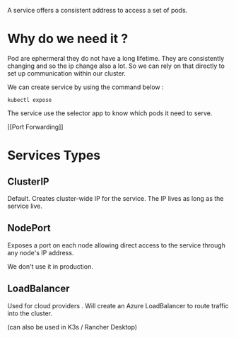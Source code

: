 A service offers a consistent address to access a set of pods. 

# Why do we need it ?

Pod are ephermeral they do not have a long lifetime. 
They are consistently changing and so the ip change also a lot. 
So we can rely on that directly to set up communication within our cluster.


We can create service by using the command below : 
```
kubectl expose 
```

The service use the selector app to know which pods it need to serve.

[[Port Forwarding]]

# Services Types

## ClusterIP

Default. Creates cluster-wide IP for the service. The IP lives as long as the service live.

## NodePort

Exposes a port on each node allowing direct access to the service through any node's IP address.

We don't use it in production.

## LoadBalancer

Used for cloud providers . Will create an Azure LoadBalancer to route traffic into the cluster.

(can also be used in K3s / Rancher Desktop)
